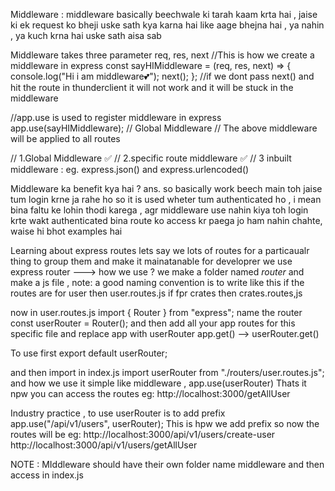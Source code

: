 Middleware : middleware basically beechwale ki tarah kaam krta hai , jaise ki ek request ko bheji uske sath kya karna hai like aage bhejna hai , ya nahin , ya kuch krna hai uske sath aisa sab 

Middleware takes three parameter req, res, next 
//This is how we create a middleware in express
const sayHIMiddleware = (req, res, next) => {
  console.log("Hi i am middleware💕");
  next();
};
//if we dont pass next() and hit the route in thunderclient it will not work and it will be stuck in the middleware

//app.use is used to register middleware in express
app.use(sayHIMiddleware); // Global Middleware
// The above middleware will be applied to all routes

// 1.Global Middleware ✅
// 2.specific route middleware ✅
// 3 inbuilt middleware : eg. express.json() and express.urlencoded()



Middleware ka benefit kya hai ? 
ans. so basically work beech main toh jaise tum login krne ja rahe ho so it is used wheter tum authenticated ho , i mean bina faltu ke lohin thodi karega , agr middleware use nahin kiya toh login krte wakt authenticated bina route ko access kr paega jo ham nahin chahte, waise hi bhot examples hai 


Learning about express routes 
lets say we lots of routes for a particaualr thing to group them and make it mainatanable for developrer we use express router
---> how we use ? 
we make a folder named *router*
and make a js file , note: a good naming convention is to write like this 
if the routes are for user then 
user.routes.js
if fpr crates then 
crates.routes,js


now in user.routes.js
import { Router } from "express";
name the router 
const userRouter = Router();
and then add all your app routes for this specific file and replace app with userRouter
app.get() --> userRouter.get()

To use first export default userRouter;

and then import in index.js 
import userRouter from "./routers/user.routes.js";
and how we use it simple like middleware , app.use(userRouter)  Thats it npw you can access the routes 
eg: http://localhost:3000/getAllUser

Industry practice , to use userRouter is to add prefix
app.use("/api/v1/users", userRouter); This is hpw we add prefix so now the routes will be 
eg: http://localhost:3000/api/v1/users/create-user
http://localhost:3000/api/v1/users/getAllUser


NOTE : MIddleware should have their own folder name middleware and then access in index.js 